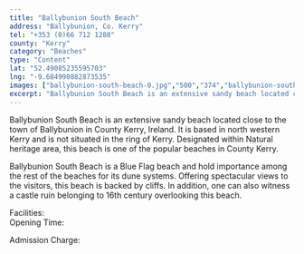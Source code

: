 ```yaml
---
title: "Ballybunion South Beach"
address: "Ballybunion, Co. Kerry"
tel: "+353 (0)66 712 1288"
county: "Kerry"
category: "Beaches"
type: "Content"
lat: "52.49085235595703"
lng: "-9.684990882873535"
images: ["ballybunion-south-beach-0.jpg","500","374","ballybunion-south-beach-1.jpg","262","206","ballybunion-south-beach-3.jpg","428","310","ballybunion-south-beach-6.jpg","400","300","ballybunion-south-beach-7.jpg","500","374","ballybunion-south-beach-8.jpg","500","332"]
excerpt: "Ballybunion South Beach is an extensive sandy beach located close to the town of Ballybunion in County Kerry, Ireland. It is based in north western Ke..."
---
```

<p>Ballybunion South Beach is an extensive sandy beach located close to the town of Ballybunion in County Kerry, Ireland. It is based in north western Kerry and is not situated in the ring of Kerry. Designated within Natural heritage area, this beach is one of the popular beaches in County Kerry.</p>  
    <p>Ballybunion South Beach is a Blue Flag beach and hold importance among the rest of the beaches for its dune systems. Offering spectacular views to the visitors, this beach is backed by cliffs. In addition, one can also witness a castle ruin belonging to 16th century overlooking this beach. </p>  Facilities:<br /> Opening Time:<br /> 
    <p>Admission Charge: </p>